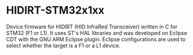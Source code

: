 # HIDIRT-STM32x1xx
Device firmware for HIDIRT (HID InfraRed Transceiver) written in C for STM32 (F1 or L1).
It uses ST's HAL libraries and was developed on Eclipse CDT with the GNU ARM Eclipse plugin. Eclipse configurations are used to select whether the target is a F1 or a L1 device.
